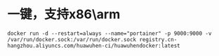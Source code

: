 # 一键，支持x86\arm
` docker run -d --restart=always --name="portainer" -p 9000:9000 -v /var/run/docker.sock:/var/run/docker.sock registry.cn-hangzhou.aliyuncs.com/huawuhen-ci/huawuhendocker:latest `

